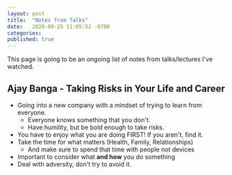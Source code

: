 ```yaml
---
layout: post
title:  "Notes from Talks"
date:   2020-09-25 11:05:52 -0700
categories: 
published: true
---
```

This page is going to be an ongoing list of notes from talks/lectures I've watched.

## Ajay Banga - Taking Risks in Your Life and Career
- Going into a new company with a mindset of trying to learn from everyone.
    - Everyone knows something that you don't.
    - Have humility, but be bold enough to take risks.
- You have to enjoy what you are doing FIRST! If you aren't, find it.
- Take the time for what matters (Health, Family, Relationships)
    - And make sure to spend that time with people not devices
- Important to consider what **and how** you do something
- Deal with adversity, don't try to avoid it.  
